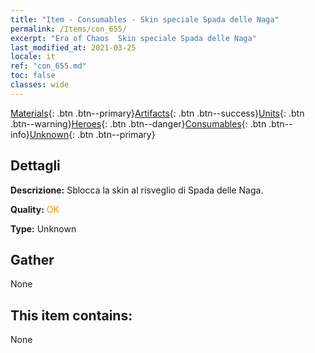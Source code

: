 ```yaml
---
title: "Item - Consumables - Skin speciale Spada delle Naga"
permalink: /Items/con_655/
excerpt: "Era of Chaos  Skin speciale Spada delle Naga"
last_modified_at: 2021-03-25
locale: it
ref: "con_655.md"
toc: false
classes: wide
---
```

 [Materials](/it/Items/){: .btn .btn--primary}[Artifacts](/it/Items/Artifacts/){: .btn .btn--success}[Units](/it/Items/Units/){: .btn .btn--warning}[Heroes](/it/Items/Heroes/){: .btn .btn--danger}[Consumables](/it/Items/Consumables/){: .btn .btn--info}[Unknown](/it/Items/Unknown/){: .btn .btn--primary}

## Dettagli
 **Descrizione:** Sblocca la skin al risveglio di Spada delle Naga.

 **Quality:** <span style="color: #FF8C00">OK</span>

 **Type:** Unknown

## Gather

  None

## This item contains:

  None


